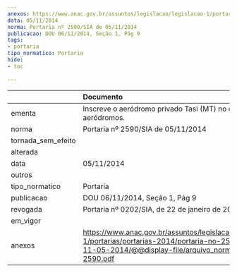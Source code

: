 ```yaml
---
anexos: https://www.anac.gov.br/assuntos/legislacao/legislacao-1/portarias/portarias-2014/portaria-no-2590-sia-de-11-05-2014/@@display-file/arquivo_norma/PA2014-2590.pdf
data: 05/11/2014
norma: Portaria nº 2590/SIA de 05/11/2014
publicacao: DOU 06/11/2014, Seção 1, Pág 9
tags:
- portaria
tipo_normatico: Portaria
hide: 
- toc 
 
---
```


|                    | Documento                                                                                                                                                         |
|:-------------------|:------------------------------------------------------------------------------------------------------------------------------------------------------------------|
| ementa             | Inscreve o aeródromo privado Tasi (MT) no cadastro de aeródromos.                                                                                                 |
| norma              | Portaria nº 2590/SIA de 05/11/2014                                                                                                                                |
| tornada_sem_efeito |                                                                                                                                                                   |
| alterada           |                                                                                                                                                                   |
| data               | 05/11/2014                                                                                                                                                        |
| outros             |                                                                                                                                                                   |
| tipo_normatico     | Portaria                                                                                                                                                          |
| publicacao         | DOU 06/11/2014, Seção 1, Pág 9                                                                                                                                    |
| revogada           | Portaria nº 0202/SIA, de 22 de janeiro de 2019.                                                                                                                   |
| em_vigor           |                                                                                                                                                                   |
| anexos             | https://www.anac.gov.br/assuntos/legislacao/legislacao-1/portarias/portarias-2014/portaria-no-2590-sia-de-11-05-2014/@@display-file/arquivo_norma/PA2014-2590.pdf |